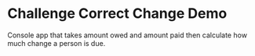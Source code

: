 # Challenge Correct Change Demo
Console app that takes amount owed and amount paid then calculate how much change a person is due.
